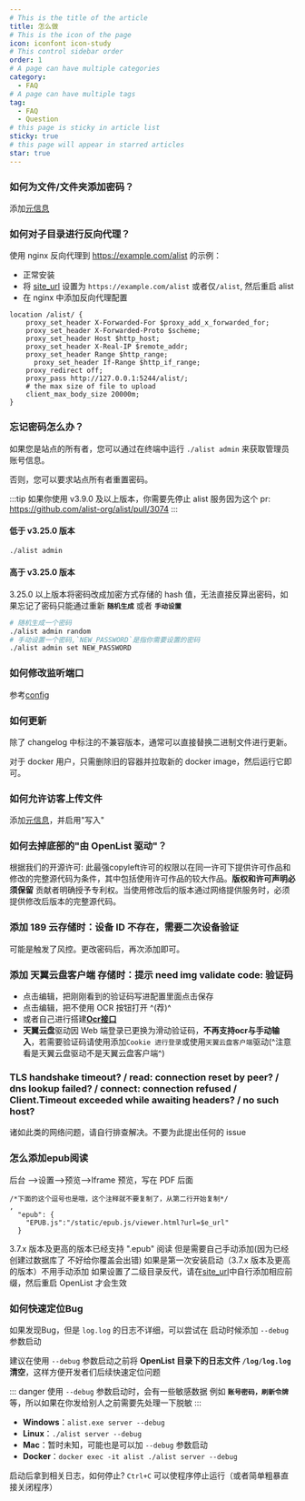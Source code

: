 ```yaml
---
# This is the title of the article
title: 怎么做
# This is the icon of the page
icon: iconfont icon-study
# This control sidebar order
order: 1
# A page can have multiple categories
category:
  - FAQ
# A page can have multiple tags
tag:
  - FAQ
  - Question
# this page is sticky in article list
sticky: true
# this page will appear in starred articles
star: true
---
```


### **如何为文件/文件夹添加密码？**

添加[元信息](../guide/advanced/meta.md)

### **如何对子目录进行反向代理？**

使用 nginx 反向代理到 https://example.com/alist 的示例：

- 正常安装
- 将 [site_url](../config/configuration.md#site_url) 设置为 `https://example.com/alist` 或者仅`/alist`, 然后重启 alist
- 在 nginx 中添加反向代理配置

```nginx
location /alist/ {
    proxy_set_header X-Forwarded-For $proxy_add_x_forwarded_for;
    proxy_set_header X-Forwarded-Proto $scheme;
    proxy_set_header Host $http_host;
    proxy_set_header X-Real-IP $remote_addr;
    proxy_set_header Range $http_range;
	  proxy_set_header If-Range $http_if_range;
    proxy_redirect off;
    proxy_pass http://127.0.0.1:5244/alist/;
    # the max size of file to upload
    client_max_body_size 20000m;
}
```

### **忘记密码怎么办？**

如果您是站点的所有者，您可以通过在终端中运行 `./alist admin` 来获取管理员账号信息。

否则，您可以要求站点所有者重置密码。

:::tip
如果你使用 v3.9.0 及以上版本，你需要先停止 alist 服务因为这个 pr: https://github.com/alist-org/alist/pull/3074
:::

#### **低于 v3.25.0 版本**

```bash
./alist admin
```


#### **高于 v3.25.0 版本**

3.25.0 以上版本将密码改成加密方式存储的 hash 值，无法直接反算出密码，如果忘记了密码只能通过重新 **`随机生成`** 或者 **`手动设置`**

```bash
# 随机生成一个密码
./alist admin random
# 手动设置一个密码,`NEW_PASSWORD`是指你需要设置的密码
./alist admin set NEW_PASSWORD
```

### **如何修改监听端口 ​**

参考[config](../config/configuration.md#port)

### **如何更新**

除了 changelog 中标注的不兼容版本，通常可以直接替换二进制文件进行更新。

对于 docker 用户，只需删除旧的容器并拉取新的 docker image，然后运行它即可。

### **如何允许访客上传文件**

添加[元信息](../guide/advanced/meta.md)，并启用"写入"

### **如何去掉底部的"由 OpenList 驱动"？​**

根据我们的开源许可:
此最强copyleft许可的权限以在同一许可下提供许可作品和修改的完整源代码为条件，其中包括使用许可作品的较大作品。**版权和许可声明必须保留** 贡献者明确授予专利权。当使用修改后的版本通过网络提供服务时，必须提供修改后版本的完整源代码。

### **添加 189 云存储时：设备 ID 不存在，需要二次设备验证 ​**

可能是触发了风控。更改密码后，再次添加即可。

### **添加 天翼云盘客户端 存储时：提示 need img validate code: 验证码**

- 点击编辑，把刚刚看到的验证码写进配置里面点击保存
- 点击编辑，把不使用 OCR 按钮打开 ^(荐)^
- 或者自己进行搭建[**Ocr接口**](../config/global.md#ocr-api)
- **天翼云盘**驱动因 Web 端登录已更换为滑动验证码，**不再支持ocr与手动输入**，若需要验证码请使用添加`Cookie 进行登录`或使用`天翼云盘客户端`驱动(^注意看是天翼云盘驱动不是天翼云盘客户端^)

### **TLS handshake timeout? / read: connection reset by peer? / dns lookup failed? / connect: connection refused / Client.Timeout exceeded while awaiting headers?  / no such host?**

诸如此类的网络问题，请自行排查解决。不要为此提出任何的 issue


### **怎么添加epub阅读**

后台 ——>设置——>预览——>Iframe 预览，写在 PDF 后面

```html{2-5}
/*下面的这个逗号也是哦，这个注释就不要复制了，从第二行开始复制*/
,
  "epub": {
    "EPUB.js":"/static/epub.js/viewer.html?url=$e_url"
  }
```

3.7.x 版本及更高的版本已经支持 ".epub" 阅读
但是需要自己手动添加(因为已经创建过数据库了 不好给你覆盖会出错)
如果是第一次安装启动（3.7.x 版本及更高的版本）不用手动添加
如果设置了二级目录反代，请在[site_url](../config/configuration.md#site-url)中自行添加相应前缀，然后重启 OpenList 才会生效

### **如何快速定位Bug**

如果发现Bug，但是 `log.log` 的日志不详细，可以尝试在 启动时候添加 `--debug` 参数启动

建议在使用 `--debug` 参数启动之前将 **OpenList 目录下的日志文件 `/log/log.log` 清空**，这样方便开发者们后续快速定位问题

::: danger
使用 `--debug` 参数启动时，会有一些敏感数据 例如 **`账号密码，刷新令牌`** 等，所以如果在你发给别人之前需要先处理一下脱敏
:::


- **Windows**：`alist.exe server --debug`
- **Linux**：`./alist server --debug`
- **Mac**：暂时未知，可能也是可以加 `--debug` 参数启动
- **Docker**：`docker exec -it alist ./alist server --debug`

启动后拿到相关日志，如何停止?  `Ctrl+C` 可以使程序停止运行（或者简单粗暴直接关闭程序）
